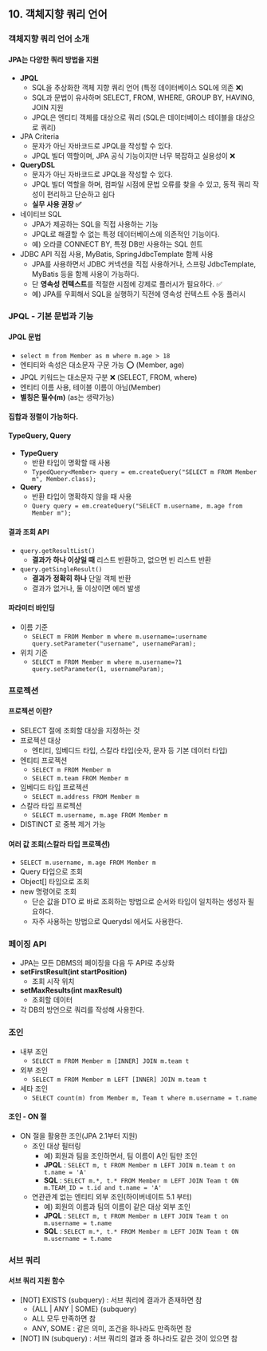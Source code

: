 ## 10. 객체지향 쿼리 언어

### 객체지향 쿼리 언어 소개
#### JPA는 다양한 쿼리 방법을 지원
- **JPQL**
  - SQL을 추상화한 객체 지향 쿼리 언어 (특정 데이터베이스 SQL에 의존 ❌)
  - SQL과 문법이 유사하며 SELECT, FROM, WHERE, GROUP BY, HAVING, JOIN 지원
  - JPQL은 엔티티 객체를 대상으로 쿼리 (SQL은 데이터베이스 테이블을 대상으로 쿼리)
- JPA Criteria
  - 문자가 아닌 자바코드로 JPQL을 작성할 수 있다.
  - JPQL 빌더 역할이며, JPA 공식 기능이지만 너무 복잡하고 실용성이 ❌
- **QueryDSL**
  - 문자가 아닌 자바코드로 JPQL을 작성할 수 있다.
  - JPQL 빌더 역할을 하며, 컴파일 시점에 문법 오류를 찾을 수 있고, 동적 쿼리 작성이 편리하고 단순하고 쉽다
  - **실무 사용 권장 ✅**
- 네이티브 SQL
  - JPA가 제공하는 SQL을 직접 사용하는 기능
  - JPQL로 해결할 수 없는 특정 데이터베이스에 의존적인 기능이다.
  - 예) 오라클 CONNECT BY, 특정 DB만 사용하는 SQL 힌트
- JDBC API 직접 사용, MyBatis, SpringJdbcTemplate 함께 사용
  - JPA를 사용하면서 JDBC 커넥션을 직접 사용하거나, 스프링 JdbcTemplate, MyBatis 등을 함께 사용이 가능하다.
  - 단 **영속성 컨텍스트**를 적절한 시점에 강제로 플러시가 필요하다. ✅
  - 예) JPA를 우회해서 SQL을 실행하기 직전에 영속성 컨텍스트 수동 플러시


### JPQL - 기본 문법과 기능
#### JPQL 문법
- `select m from Member as m where m.age > 18`
- 엔티티와 속성은 대소문자 구문 가능 ⭕️ (Member, age)
- JPQL 키워드는 대소문자 구분 ❌ (SELECT, FROM, where)
- 엔티티 이름 사용, 테이블 이름이 아님(Member)
- **별칭은 필수(m)** (as는 생략가능)

#### 집합과 정렬이 가능하다.

#### TypeQuery, Query
- **TypeQuery**
  - 반환 타입이 명확할 때 사용
  - `TypedQuery<Member> query = em.createQuery("SELECT m FROM Member m", Member.class);`
- **Query**
  - 반환 타입이 명확하지 않을 때 사용
  - `Query query = em.createQuery("SELECT m.username, m.age from Member m");`

#### 결과 조회 API
- `query.getResultList()`
  - **결과가 하나 이상일 때** 리스트 반환하고, 없으면 빈 리스트 반환
- `query.getSingleResult()`
  - **결과가 정확히 하나** 단일 객체 반환
  - 결과가 없거나, 둘 이상이면 에러 발생

#### 파라미터 바인딩
- 이름 기준
  - `SELECT m FROM Member m where m.username=:username
    query.setParameter("username", usernameParam);`
- 위치 기준
  - `SELECT m FROM Member m where m.username=?1
    query.setParameter(1, usernameParam);`


### 프로젝션
#### 프로젝션 이란?
- SELECT 절에 조회할 대상을 지정하는 것
- 프로젝션 대상
  - 엔티티, 임베디드 타입, 스칼라 타입(숫자, 문자 등 기본 데이터 타입)
- 엔티티 프로젝션
  - `SELECT m FROM Member m`
  - `SELECT m.team FROM Member m`
- 임베디드 타입 프로젝션
  - `SELECT m.address FROM Member m`
- 스칼라 타입 프로젝션
  - `SELECT m.username, m.age FROM Member m`
- DISTINCT 로 중복 제거 가능

#### 여러 값 조회(스칼라 타입 프로젝션)
- `SELECT m.username, m.age FROM Member m`
- Query 타입으로 조회
- Object[] 타입으로 조회
- new 명령어로 조회
  - 단순 값을 DTO 로 바로 조회하는 방법으로 순서와 타입이 일치하는 생성자 필요하다.
  - 자주 사용하는 방법으로 Querydsl 에서도 사용한다.


### 페이징 API
- JPA는 모든 DBMS의 페이징을 다음 두 API로 추상화
- **setFirstResult(int startPosition)**
  - 조회 시작 위치
- **setMaxResults(int maxResult)**
  - 조회할 데이터  
- 각 DB의 방언으로 쿼리를 작성해 사용한다.


### 조인
- 내부 조인
  - `SELECT m FROM Member m [INNER] JOIN m.team t`
- 외부 조인
  - `SELECT m FROM Member m LEFT [INNER] JOIN m.team t`
- 세타 조인
  - `SELECT count(m) from Member m, Team t where m.username = t.name`

#### 조인 - ON 절
- ON 절을 활용한 조인(JPA 2.1부터 지원)
  - 조인 대상 필터링
    - 예) 회원과 팀을 조인하면서, 팀 이름이 A인 팀만 조인  
    - **JPQL** : `SELECT m, t FROM Member m LEFT JOIN m.team t on t.name = 'A'`
    - **SQL** : `SELECT m.*, t.* FROM Member m LEFT JOIN Team t ON m.TEAM_ID = t.id and t.name = 'A'`
  - 연관관계 없는 엔티티 외부 조인(하이버네이트 5.1 부터)
    - 예) 회원의 이름과 팀의 이름이 같은 대상 외부 조인 
    - **JPQL** : `SELECT m, t FROM Member m LEFT JOIN Team t on m.username = t.name`
    - **SQL** : `SELECT m.*, t.* FROM Member m LEFT JOIN Team t ON m.username = t.name`


### 서브 쿼리
#### 서브 쿼리 지원 함수
- [NOT] EXISTS (subquery) : 서브 쿼리에 결과가 존재하면 참
  - {ALL | ANY | SOME} (subquery)
  - ALL 모두 만족하면 참
  - ANY, SOME : 같은 의미, 조건을 하나라도 만족하면 참
- [NOT] IN (subquery) : 서브 쿼리의 결과 중 하나라도 같은 것이 있으면 참